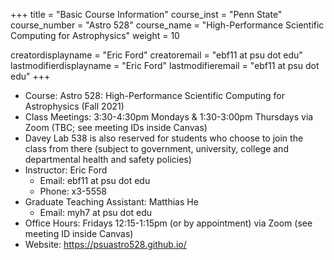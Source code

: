 +++
title = "Basic Course Information"
course_inst = "Penn State"
course_number = "Astro 528"
course_name = "High-Performance Scientific Computing for Astrophysics"
weight = 10

creatordisplayname = "Eric Ford"
creatoremail = "ebf11 at psu dot edu"
lastmodifierdisplayname = "Eric Ford"
lastmodifieremail = "ebf11 at psu dot edu"
+++

- Course: Astro 528: High-Performance Scientific Computing for Astrophysics (Fall 2021)
- Class Meetings: 3:30-4:30pm Mondays &amp; 1:30-3:00pm Thursdays via Zoom (TBC; see meeting IDs inside Canvas)
- Davey Lab 538 is also reserved for students who choose to join the class from there (subject to government, university, college and departmental health and safety policies)
- Instructor: Eric Ford
   - Email: ebf11 at psu dot edu
   - Phone: x3-5558
- Graduate Teaching Assistant:  Matthias He
   - Email: myh7 at psu dot edu
- Office Hours: Fridays 12:15-1:15pm (or by appointment) via Zoom (see meeting ID inside Canvas)
- Website: https://psuastro528.github.io/

